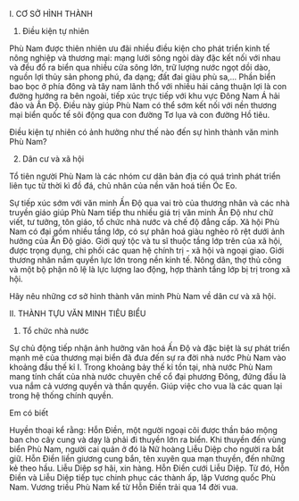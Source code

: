 I. CƠ SỞ HÌNH THÀNH

1. Điều kiện tự nhiên

Phù Nam được thiên nhiên ưu đãi nhiều điều kiện cho phát triển kinh tế nông nghiệp và thương mại: mạng lưới sông ngòi dày đặc kết nối với nhau và đều đổ ra biển qua nhiều cửa sông lớn, trữ lượng nước ngọt dồi dào, nguồn lợi thủy sản phong phú, đa dạng; đất đai giàu phù sa,... Phần biển bao bọc ở phía đông và tây nam lãnh thổ với nhiều hải cảng thuận lợi là con đường hướng ra bên ngoài, tiếp xúc trực tiếp với khu vực Đông Nam Á hải đảo và Ấn Độ. Điều này giúp Phù Nam có thể sớm kết nối với nền thương mại biển quốc tế sôi động qua con đường Tơ lụa và con đường Hồ tiêu.

Điều kiện tự nhiên có ảnh hưởng như thế nào đến sự hình thành văn minh Phù Nam?

2. Dân cư và xã hội

Tổ tiên người Phù Nam là các nhóm cư dân bản địa có quá trình phát triển liên tục từ thời kì đồ đá, chủ nhân của nền văn hoá tiền Óc Eo.

Sự tiếp xúc sớm với văn minh Ấn Độ qua vai trò của thương nhân và các nhà truyền giáo giúp Phù Nam tiếp thu nhiều giá trị văn minh Ấn Độ như chữ viết, tư tưởng, tôn giáo, tổ chức nhà nước và chế độ đẳng cấp. Xã hội Phù Nam có đại gồm nhiều tầng lớp, có sự phân hoá giàu nghèo rõ rệt dưới ảnh hưởng của Ấn Độ giáo. Giới quý tộc và tu sĩ thuộc tầng lớp trên của xã hội, được trọng dụng, chi phối các quan hệ chính trị - xã hội và ngoại giao. Giới thương nhân nắm quyền lực lớn trong nền kinh tế. Nông dân, thợ thủ công và một bộ phận nô lệ là lực lượng lao động, hợp thành tầng lớp bị trị trong xã hội.

Hãy nêu những cơ sở hình thành văn minh Phù Nam về dân cư và xã hội.

II. THÀNH TỰU VĂN MINH TIÊU BIỂU

1. Tổ chức nhà nước

Sự chủ động tiếp nhận ảnh hưởng văn hoá Ấn Độ và đặc biệt là sự phát triển mạnh mẽ của thương mại biển đã đưa đến sự ra đời nhà nước Phù Nam vào khoảng đầu thế kỉ I. Trong khoảng bảy thế kỉ tồn tại, nhà nước Phù Nam mang tính chất của nhà nước chuyên chế cổ đại phương Đông, đứng đầu là vua nắm cả vương quyền và thần quyền. Giúp việc cho vua là các quan lại trong hệ thống chính quyền.

Em có biết

Huyền thoại kể rằng: Hỗn Điền, một người ngoại cõi được thần báo mộng ban cho cây cung và dạy là phải đi thuyền lớn ra biển. Khi thuyền đến vùng biển Phù Nam, người cai quản ở đó là Nữ hoàng Liễu Diệp cho người ra bắt giữ. Hỗn Điền liền giương cung bắn, tên xuyên qua mạn thuyền, đến những kẻ theo hầu. Liễu Diệp sợ hãi, xin hàng. Hỗn Điền cưới Liễu Diệp. Từ đó, Hỗn Điền và Liễu Diệp tiếp tục chinh phục các thành ấp, lập Vương quốc Phù Nam. Vương triều Phù Nam kể từ Hỗn Điền trải qua 14 đời vua.